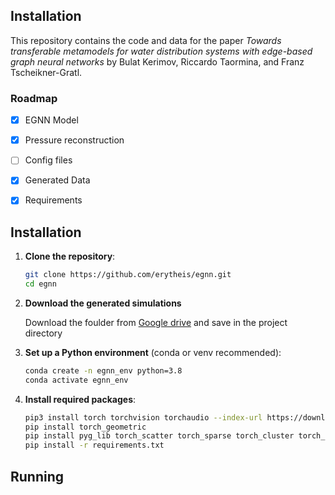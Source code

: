 ## Installation

This repository contains the code and data for the paper _Towards transferable metamodels for water distribution systems with
edge-based graph neural networks_ by  Bulat Kerimov, Riccardo Taormina, and Franz Tscheikner-Gratl. 

### Roadmap
- [x] EGNN Model
- [x] Pressure reconstruction
- [ ] Config files
- [x] Generated Data
- [x] Requirements


## Installation

1. **Clone the repository**:
   ```bash
   git clone https://github.com/erytheis/egnn.git
   cd egnn
   ```
2. **Download the generated simulations**
   
   Download the foulder from [Google drive](https://drive.google.com/drive/folders/1VInz_m5JkcWan7le3SPiDziyisvI5PPa?usp=sharing) and save in the project directory
   

3. **Set up a Python environment** (conda or venv recommended):
   ```bash
   conda create -n egnn_env python=3.8
   conda activate egnn_env
   ```

4. **Install required packages**:
   ```bash
   pip3 install torch torchvision torchaudio --index-url https://download.pytorch.org/whl/cu121
   pip install torch_geometric
   pip install pyg_lib torch_scatter torch_sparse torch_cluster torch_spline_conv -f https://data.pyg.org/whl/torch-2.4.0+cu121.html
   pip install -r requirements.txt
   ```

## Running


